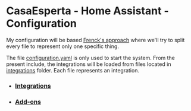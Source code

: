 # CasaEsperta - Home Assistant - Configuration

My configuration will be based [Frenck's approach](https://github.com/frenck/home-assistant-config) where we'll try to split every file to represent only one specific thing.

The file [configuration.yaml](../../home_assistant/configuration.yaml) is only used to start the system. From the present include, the integrations will be loaded from files located in [integrations](../../home_assistant/integrations) folder. Each file represents an integration.

* ### [Integrations](integrations.md)

* ### [Add-ons](add_ons.md)